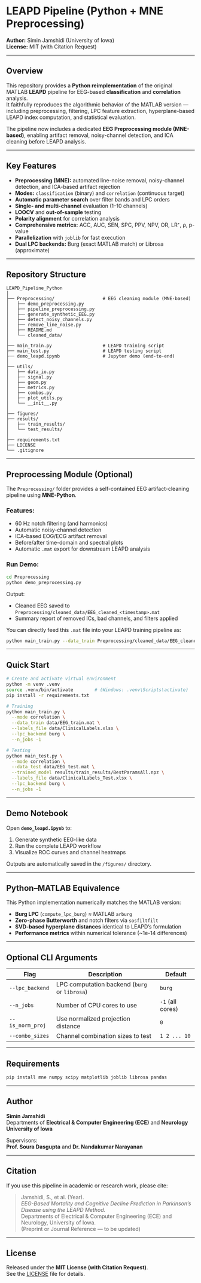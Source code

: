 # LEAPD Pipeline (Python + MNE Preprocessing)

**Author:** Simin Jamshidi (University of Iowa)  
**License:** MIT (with Citation Request)

---

## Overview
This repository provides a **Python reimplementation** of the original MATLAB **LEAPD** pipeline for EEG-based **classification** and **correlation** analysis.  
It faithfully reproduces the algorithmic behavior of the MATLAB version — including preprocessing, filtering, LPC feature extraction, hyperplane-based LEAPD index computation, and statistical evaluation.

The pipeline now includes a dedicated **EEG Preprocessing module (MNE-based)**, enabling artifact removal, noisy-channel detection, and ICA cleaning before LEAPD analysis.

---

## Key Features
- **Preprocessing (MNE):** automated line-noise removal, noisy-channel detection, and ICA-based artifact rejection  
- **Modes:** `classification` (binary) and `correlation` (continuous target)
- **Automatic parameter search** over filter bands and LPC orders
- **Single- and multi-channel** evaluation (1–10 channels)
- **LOOCV** and **out-of-sample** testing
- **Polarity alignment** for correlation analysis
- **Comprehensive metrics:** ACC, AUC, SEN, SPC, PPV, NPV, OR, LR⁺, ρ, p-value
- **Parallelization** with `joblib` for fast execution
- **Dual LPC backends:** Burg (exact MATLAB match) or Librosa (approximate)

---

## Repository Structure
```
LEAPD_Pipeline_Python
│
├── Preprocessing/                  # EEG cleaning module (MNE-based)
│   ├── demo_preprocessing.py
│   ├── pipeline_preprocessing.py
│   ├── generate_synthetic_EEG.py
│   ├── detect_noisy_channels.py
│   ├── remove_line_noise.py
│   ├── README.md
│   └── cleaned_data/
│
├── main_train.py                   # LEAPD training script
├── main_test.py                    # LEAPD testing script
├── demo_leapd.ipynb                # Jupyter demo (end-to-end)
│
├── utils/
│   ├── data_io.py
│   ├── signal.py
│   ├── geom.py
│   ├── metrics.py
│   ├── combos.py
│   ├── plot_utils.py
│   └── __init__.py
│
├── figures/
├── results/
│   ├── train_results/
│   └── test_results/
│
├── requirements.txt
├── LICENSE
└── .gitignore
```

---

## Preprocessing Module (Optional)
The `Preprocessing/` folder provides a self-contained EEG artifact-cleaning pipeline using **MNE-Python**.

### Features:
- 60 Hz notch filtering (and harmonics)
- Automatic noisy-channel detection
- ICA-based EOG/ECG artifact removal
- Before/after time-domain and spectral plots
- Automatic `.mat` export for downstream LEAPD analysis

### Run Demo:
```bash
cd Preprocessing
python demo_preprocessing.py
```

Output:
- Cleaned EEG saved to `Preprocessing/cleaned_data/EEG_cleaned_<timestamp>.mat`
- Summary report of removed ICs, bad channels, and filters applied

You can directly feed this `.mat` file into your LEAPD training pipeline as:
```bash
python main_train.py --data_train Preprocessing/cleaned_data/EEG_cleaned_xxxxx.mat
```

---

## Quick Start
```bash
# Create and activate virtual environment
python -m venv .venv
source .venv/bin/activate        # (Windows: .venv\Scripts\activate)
pip install -r requirements.txt

# Training
python main_train.py \
  --mode correlation \
  --data_train data/EEG_train.mat \
  --labels_file data/ClinicalLabels.xlsx \
  --lpc_backend burg \
  --n_jobs -1

# Testing
python main_test.py \
  --mode correlation \
  --data_test data/EEG_test.mat \
  --trained_model results/train_results/BestParamsAll.npz \
  --labels_file data/ClinicalLabels_Test.xlsx \
  --lpc_backend burg \
  --n_jobs -1
```

---

## Demo Notebook
Open **`demo_leapd.ipynb`** to:
1. Generate synthetic EEG-like data  
2. Run the complete LEAPD workflow  
3. Visualize ROC curves and channel heatmaps  

Outputs are automatically saved in the `/figures/` directory.

---

## Python–MATLAB Equivalence
This Python implementation numerically matches the MATLAB version:
- **Burg LPC** (`compute_lpc_burg`) ≈ MATLAB `arburg`
- **Zero-phase Butterworth** and notch filters via `sosfiltfilt`
- **SVD-based hyperplane distances** identical to LEAPD’s formulation
- **Performance metrics** within numerical tolerance (~1e-14 differences)

---

## Optional CLI Arguments
| Flag | Description | Default |
|------|--------------|----------|
| `--lpc_backend` | LPC computation backend (`burg` or `librosa`) | `burg` |
| `--n_jobs` | Number of CPU cores to use | `-1` (all cores) |
| `--is_norm_proj` | Use normalized projection distance | `0` |
| `--combo_sizes` | Channel combination sizes to test | `1 2 ... 10` |

---

## Requirements
```bash
pip install mne numpy scipy matplotlib joblib librosa pandas
```

---

## Author
**Simin Jamshidi**  
Departments of **Electrical & Computer Engineering (ECE)** and **Neurology**  
**University of Iowa**

Supervisors:  
**Prof. Soura Dasgupta** and **Dr. Nandakumar Narayanan**

---

## Citation
If you use this pipeline in academic or research work, please cite:

> Jamshidi, S., et al. (Year).  
> *EEG-Based Mortality and Cognitive Decline Prediction in Parkinson’s Disease using the LEAPD Method.*  
> Departments of Electrical & Computer Engineering (ECE) and Neurology, University of Iowa.  
> (Preprint or Journal Reference — to be updated)

---

## License
Released under the **MIT License (with Citation Request)**.  
See the [LICENSE](./LICENSE) file for details.
